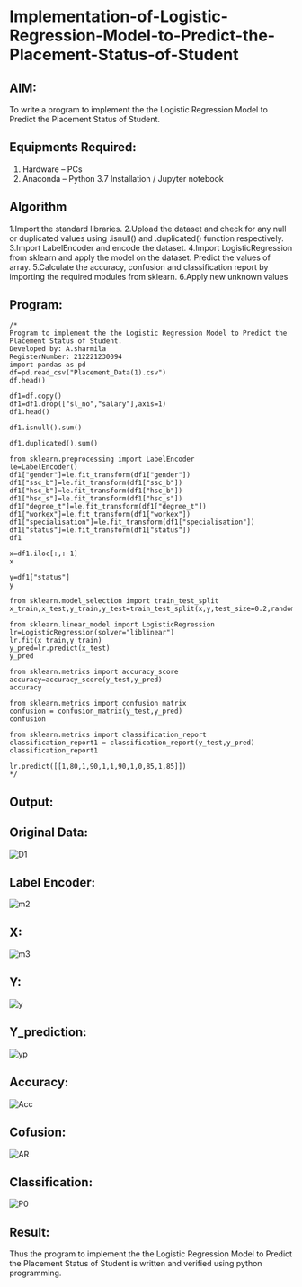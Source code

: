 # Implementation-of-Logistic-Regression-Model-to-Predict-the-Placement-Status-of-Student

## AIM:
To write a program to implement the the Logistic Regression Model to Predict the Placement Status of Student.

## Equipments Required:
1. Hardware – PCs
2. Anaconda – Python 3.7 Installation / Jupyter notebook

## Algorithm
1.Import the standard libraries.
2.Upload the dataset and check for any null or duplicated values using .isnull() and .duplicated() function respectively.
3.Import LabelEncoder and encode the dataset.
4.Import LogisticRegression from sklearn and apply the model on the dataset.
Predict the values of array.
5.Calculate the accuracy, confusion and classification report by importing the required modules from sklearn.
6.Apply new unknown values 


## Program:
```
/*
Program to implement the the Logistic Regression Model to Predict the Placement Status of Student.
Developed by: A.sharmila
RegisterNumber: 212221230094 
import pandas as pd
df=pd.read_csv("Placement_Data(1).csv")
df.head()

df1=df.copy()
df1=df1.drop(["sl_no","salary"],axis=1)
df1.head()

df1.isnull().sum()

df1.duplicated().sum()

from sklearn.preprocessing import LabelEncoder
le=LabelEncoder()
df1["gender"]=le.fit_transform(df1["gender"])
df1["ssc_b"]=le.fit_transform(df1["ssc_b"])
df1["hsc_b"]=le.fit_transform(df1["hsc_b"])
df1["hsc_s"]=le.fit_transform(df1["hsc_s"])
df1["degree_t"]=le.fit_transform(df1["degree_t"])
df1["workex"]=le.fit_transform(df1["workex"])
df1["specialisation"]=le.fit_transform(df1["specialisation"])
df1["status"]=le.fit_transform(df1["status"])
df1

x=df1.iloc[:,:-1]
x

y=df1["status"]
y

from sklearn.model_selection import train_test_split
x_train,x_test,y_train,y_test=train_test_split(x,y,test_size=0.2,random_state=0)

from sklearn.linear_model import LogisticRegression
lr=LogisticRegression(solver="liblinear")
lr.fit(x_train,y_train)
y_pred=lr.predict(x_test)
y_pred

from sklearn.metrics import accuracy_score
accuracy=accuracy_score(y_test,y_pred)
accuracy

from sklearn.metrics import confusion_matrix
confusion = confusion_matrix(y_test,y_pred)
confusion

from sklearn.metrics import classification_report
classification_report1 = classification_report(y_test,y_pred)
classification_report1

lr.predict([[1,80,1,90,1,1,90,1,0,85,1,85]])
*/
```

## Output:

## Original Data:

![D1](https://user-images.githubusercontent.com/94506182/200760286-33249055-5b86-4773-8ba7-31921250b84a.png)

## Label Encoder:

![m2](https://user-images.githubusercontent.com/94506182/200760520-d2c1f023-e840-460d-a342-b32e0027e262.png)

## X:

![m3](https://user-images.githubusercontent.com/94506182/200760768-62a9ad2d-32ea-4f77-9e9f-cd897c27978f.png)

## Y:

![y](https://user-images.githubusercontent.com/94506182/200760906-359de198-2b13-4632-b526-a75f9f34d885.png)

## Y_prediction:

![yp](https://user-images.githubusercontent.com/94506182/200761051-203f3076-ec3a-465c-87ca-8bf168c6f2b9.png)

## Accuracy:

![Acc](https://user-images.githubusercontent.com/94506182/200761179-2c75c938-f3aa-411c-8220-04576223ec3e.png)

## Cofusion:

![AR](https://user-images.githubusercontent.com/94506182/200761284-c66d45e2-e29e-4b9a-ba85-eeae3d24dec8.png)

## Classification:

![P0](https://user-images.githubusercontent.com/94506182/200761425-60962295-4c98-4df2-be6b-973b1a0e66c4.png)


## Result:
Thus the program to implement the the Logistic Regression Model to Predict the Placement Status of Student is written and verified using python programming.
